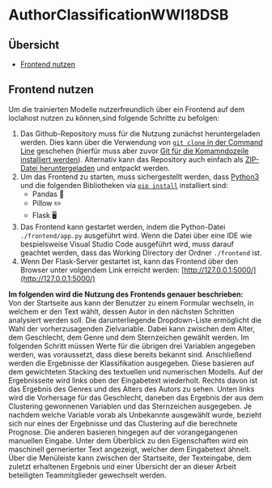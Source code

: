 # AuthorClassificationWWI18DSB

## Übersicht 
* [Frontend nutzen](#frontend)

## Frontend nutzen
Um die trainierten Modelle nutzerfreundlich über ein Frontend auf dem loclahost nutzen zu können,sind folgende Schritte zu befolgen:
1. Das Github-Repository muss für die Nutzung zunächst heruntergeladen werden. Dies kann über die Verwendung von [```git clone``` in der Command Line](https://docs.github.com/en/free-pro-team@latest/github/creating-cloning-and-archiving-repositories/cloning-a-repository) geschehen (hierfür muss aber zuvor [Git für die Komamndozeile installiert werden](https://docs.github.com/en/free-pro-team@latest/github/getting-started-with-github/set-up-git)). Alternativ kann das Repository auch einfach als [ZIP-Datei heruntergeladen](https://github.com/bjarnege/AuthorClassificationWWI18DSB/archive/main.zip) und entpackt werden.
2. Um das Frontend zu starten, muss sichergestellt werden, dass [Python3](https://wiki.python.org/moin/BeginnersGuide/Download) und die folgenden Bibliotheken via [```pip install```](https://packaging.python.org/tutorials/installing-packages/) installiert sind:
    * Pandas 🐼
    * Pillow ✏️
    * Flask 🖥
3. Das Frontend kann gestartet werden, indem die Python-Datei ```./frontend/app.py``` ausgeführt wird. Wenn die Datei über eine IDE wie bespielsweise Visual Studio Code ausgeführt wird, muss darauf geachtet werden, dass das Working Directory der Ordner ```./frontend``` ist.
4. Wenn Der Flask-Server gestartet ist, kann das Frontend über den Browser unter volgendem Link erreicht werden: [http://127.0.0.1:5000/](http://127.0.0.1:5000/)

**Im folgenden wird die Nutzung des Frontends genauer beschrieben:**\
Von der Startseite aus kann der Benutzer zu einem Formular wechseln, in welchem er den Text wählt, dessen Autor in den nächsten Schritten analysiert werden soll. Die darunterliegende Dropdown-Liste ermöglicht die Wahl der vorherzusagenden Zielvariable. Dabei kann zwischen dem Alter, dem Geschlecht, dem Genre und dem Sternzeichen gewählt werden. Im folgenden Schritt müssen Werte für die übrigen drei Variablen angegeben werden, was voraussetzt, dass diese bereits bekannt sind. Anschließend werden die Ergebnisse der Klassifikation ausgegeben. Diese basieren auf dem gewichteten Stacking des textuellen und numerischen Modells. Auf der Ergebnisseite wird links oben der Eingabetext wiederholt. Rechts davon ist das Ergebnis des Genres und des Alters des Autors zu sehen. Unten links wird die Vorhersage für das Geschlecht, daneben das Ergebnis der aus dem Clustering gewonnenen Variablen und das Sternzeichen ausgegeben. Je nachdem welche Variable vorab als Unbekannte ausgewählt wurde, bezieht sich nur eines der Ergebnisse und das Clustering auf die berechnete Prognose. Die anderen basieren hingegen auf der vorangegangenen manuellen Eingabe. Unter dem Überblick zu den Eigenschaften wird ein maschinell gernerierter Text angezeigt, welcher dem Eingabetext ähnelt. Über die Menüleiste kann zwischen der Startseite, der Texteingabe, dem zuletzt erhaltenen Ergebnis und einer Übersicht der an dieser Arbeit beteiligten Teammitglieder gewechselt werden.
